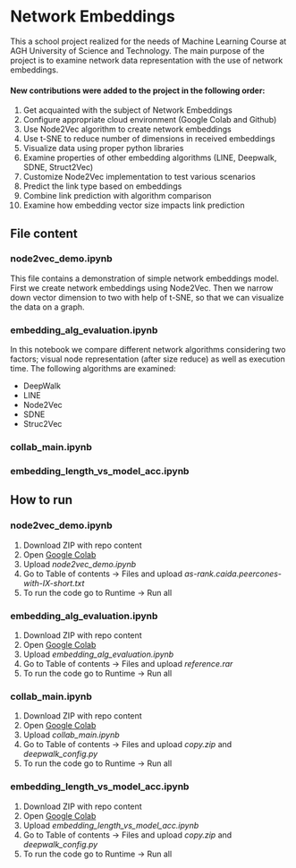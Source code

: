 # Network Embeddings

This a school project realized for the needs of Machine Learning Course at AGH University of Science and Technology. The main purpose of the project is to examine network data representation with the use of network embeddings.

#### New contributions were added to the project in the following order:
1. Get acquainted with the subject of Network Embeddings
2. Configure appropriate cloud environment (Google Colab and Github)
3. Use Node2Vec algorithm to create network embeddings
4. Use t-SNE to reduce number of dimensions in received embeddings
5. Visualize data using proper python libraries
6. Examine properties of other embedding algorithms (LINE, Deepwalk, SDNE, Struct2Vec)
7. Customize Node2Vec implementation to test various scenarios
8. Predict the link type based on embeddings
9. Combine link prediction with algorithm comparison
10. Examine how embedding vector size impacts link prediction


## File content

### node2vec_demo.ipynb
This file contains a demonstration of simple network embeddings model. First we create network embeddings using Node2Vec. Then we narrow down vector dimension to two with help of t-SNE, so that we can visualize the data on a graph.

### embedding_alg_evaluation.ipynb
In this notebook we compare different network algorithms considering two factors; visual node representation (after size reduce) as well as execution time. The following algorithms are examined:
- DeepWalk
- LINE
- Node2Vec
- SDNE
- Struc2Vec

### collab_main.ipynb


### embedding_length_vs_model_acc.ipynb



## How to run

### node2vec_demo.ipynb
1. Download ZIP with repo content
2. Open [Google Colab](https://colab.research.google.com)
3. Upload _node2vec_demo.ipynb_
4. Go to Table of contents -> Files and upload _as-rank.caida.peercones-with-IX-short.txt_
5. To run the code go to Runtime -> Run all

### embedding_alg_evaluation.ipynb
1. Download ZIP with repo content
2. Open [Google Colab](https://colab.research.google.com)
3. Upload _embedding_alg_evaluation.ipynb_
4. Go to Table of contents -> Files and upload _reference.rar_
5. To run the code go to Runtime -> Run all

### collab_main.ipynb
1. Download ZIP with repo content
2. Open [Google Colab](https://colab.research.google.com)
3. Upload _collab_main.ipynb_
4. Go to Table of contents -> Files and upload _copy.zip_ and _deepwalk_config.py_
5. To run the code go to Runtime -> Run all

### embedding_length_vs_model_acc.ipynb
1. Download ZIP with repo content
2. Open [Google Colab](https://colab.research.google.com)
3. Upload _embedding_length_vs_model_acc.ipynb_
4. Go to Table of contents -> Files and upload _copy.zip_ and _deepwalk_config.py_
5. To run the code go to Runtime -> Run all

